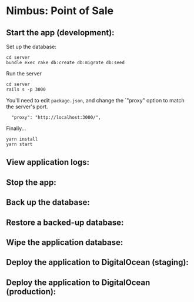 # Nimbus: Point of Sale

## Start the app (development):

Set up the database:

```shell
cd server
bundle exec rake db:create db:migrate db:seed
```

Run the server
```shell
cd server
rails s -p 3000
```

You'll need to edit `package.json`,
and change the `"proxy" option to match the server's port.

```
  "proxy": "http://localhost:3000/",
```

Finally...

```shell
yarn install
yarn start
```

## View application logs:
## Stop the app:
## Back up the database:
## Restore a backed-up database:
## Wipe the application database:
## Deploy the application to DigitalOcean (staging):
## Deploy the application to DigitalOcean (production):
